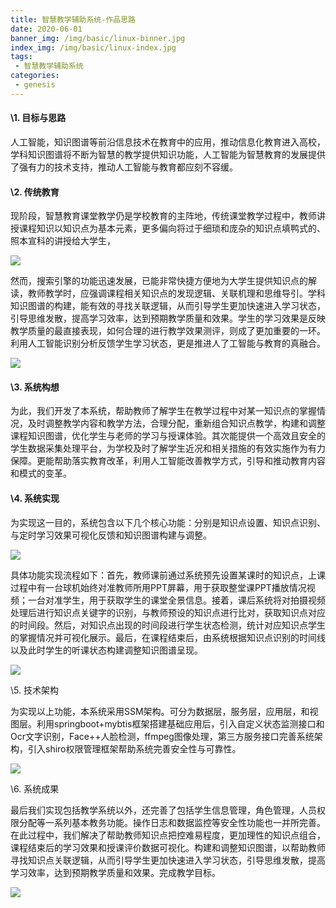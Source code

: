 ```yaml
---
title: 智慧教学辅助系统-作品思路
date: 2020-06-01
banner_img: /img/basic/linux-binner.jpg
index_img: /img/basic/linux-index.jpg
tags: 
 - 智慧教学辅助系统
categories:
 - genesis
---
```


#### \1. 目标与思路

   人工智能，知识图谱等前沿信息技术在教育中的应用，推动信息化教育进入高校，学科知识图谱将不断为智慧的教学提供知识功能，人工智能为智慧教育的发展提供了强有力的技术支持，推动人工智能与教育都应刻不容缓。

#### \2. 传统教育

   现阶段，智慧教育课堂教学仍是学校教育的主阵地，传统课堂教学过程中，教师讲授课程知识以知识点为基本元素，更多偏向将过于细琐和庞杂的知识点填鸭式的、照本宣科的讲授给大学生，

![](/blog/img/genesis/现阶段.jpg)

然而，搜索引擎的功能迅速发展，已能非常快捷方便地为大学生提供知识点的解读，教师教学时，应强调课程相关知识点的发现逻辑、关联机理和思维导引。学科知识图谱的构建，能有效的寻找关联逻辑，从而引导学生更加快速进入学习状态，引导思维发散，提高学习效率，达到预期教学质量和效果。学生的学习效果是反映教学质量的最直接表现，如何合理的进行教学效果测评，则成了更加重要的一环。利用人工智能识别分析反馈学生学习状态，更是推进人了工智能与教育的真融合。

 ![](/blog/img/genesis/解决办法.jpg)

#### \3. 系统构想

   为此，我们开发了本系统，帮助教师了解学生在教学过程中对某一知识点的掌握情况，及时调整教学内容和教学方法，合理分配，重新组合知识点教学，构建和调整课程知识图谱，优化学生与老师的学习与授课体验。其次能提供一个高效且安全的学生数据采集处理平台，为学校及时了解学生近况和相关措施的有效实施作为有力保障。更能帮助落实教育改革，利用人工智能改善教学方式，引导和推动教育内容和模式的变革。

#### \4. 系统实现

   为实现这一目的，系统包含以下几个核心功能：分别是知识点设置、知识点识别、与定时学习效果可视化反馈和知识图谱构建与调整。

![](/blog/img/genesis/现阶段.jpg) 

具体功能实现流程如下：首先，教师课前通过系统预先设置某课时的知识点，上课过程中有一台球机始终对准教师所用PPT屏幕，用于获取整堂课PPT播放情况视频；一台对准学生，用于获取学生的课堂全景信息。接着，课后系统将对拍摄视频处理后进行知识点关键字的识别，与教师预设的知识点进行比对，获取知识点对应的时间段。然后，对知识点出现的时间段进行学生状态检测，统计对应知识点学生的掌握情况并可视化展示。最后，在课程结束后，由系统根据知识点识别的时间线以及此时学生的听课状态构建调整知识图谱呈现。

 ![](/blog/img/genesis/功能流程.jpg)

\5. 技术架构

   为实现以上功能，本系统采用SSM架构。可分为数据层，服务层，应用层，和视图层。利用springboot+mybtis框架搭建基础应用后，引入自定义状态监测接口和Ocr文字识别，Face++人脸检测，ffmpeg图像处理，第三方服务接口完善系统架构，引入shiro权限管理框架帮助系统完善安全性与可靠性。

 ![](/blog/img/genesis/构思图.jpg)

\6. 系统成果

   最后我们实现包括教学系统以外，还完善了包括学生信息管理，角色管理，人员权限分配等一系列基本教务功能。操作日志和数据监控等安全性功能也一并所完善。在此过程中，我们解决了帮助教师知识点把控难易程度，更加理性的知识点组合，课程结束后的学习效果和授课评价数据可视化。构建和调整知识图谱，以帮助教师寻找知识点关联逻辑，从而引导学生更加快速进入学习状态，引导思维发散，提高学习效率，达到预期教学质量和效果。完成教学目标。

  ![](/blog/img/genesis/功能完成.jpg)

 